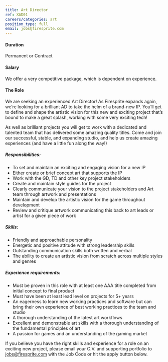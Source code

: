 ```yaml
---
title: Art Director
ref: XAD01
careers/categories: art
position_type: full
email: jobs@firesprite.com
---
```

#### Duration

Permanent or Contract

#### Salary

We offer a very competitive package, which is dependent on experience.

#### The Role

We are seeking an experienced Art Director! As Firesprite expands again, we’re looking for a brilliant AD to take the helm of a brand-new IP. You’ll get to define and shape the artistic vision for this new and exciting project that’s bound to make a great splash, working with some very exciting tech!

As well as brilliant projects you will get to work with a dedicated and talented team that has delivered some amazing quality titles. Come and join our successful, stable, and expanding studio, and help us create amazing experiences (and have a little fun along the way!)

##### **Responsibilities:**

* To set and maintain an exciting and engaging vision for a new IP
* Either create or brief concept art that supports the IP
* Work with the GD, TD and other key project stakeholders
* Create and maintain style guides for the project
* Clearly communicate your vision to the project stakeholders and Art team through artwork and presentations
* Maintain and develop the artistic vision for the game throughout development
* Review and critique artwork communicating this back to art leads or artist for a given piece of work

##### **Skills:**

* Friendly and approachable personality
* Energetic and positive attitude with strong leadership skills
* Outstanding communication skills both written and verbal
* The ability to create an artistic vision from scratch across multiple styles and genres

##### **Experience requirements:**

* Must be proven in this role with at least one AAA title completed from initial concept to final product
* Must have been at least lead level on projects for 5+ years
* An eagerness to learn new working practices and software but can bring their own experience of best working practices to the team and studio
* A thorough understanding of the latest art workflows
* Excellent and demonstrable art skills with a thorough understanding of the fundamental principles of art
* A passion for games and an understanding of the gaming market

If you believe you have the right skills and experience for a role on an exciting new project, please email your C.V. and supporting portfolio to jobs@firesprite.com with the Job Code or hit the apply button below.